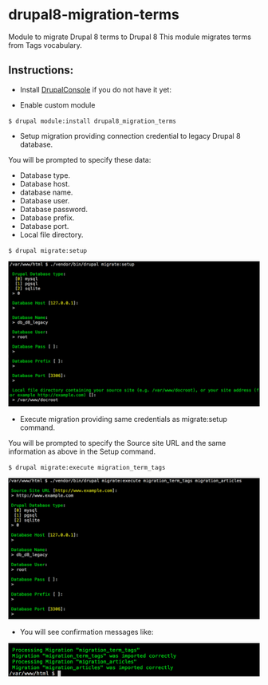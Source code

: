 # drupal8-migration-terms

Module to migrate Drupal 8 terms to Drupal 8
This module migrates terms from Tags vocabulary.

Instructions:
-------------

- Install [DrupalConsole](https://docs.drupalconsole.com/en/getting/project.html)
 if you do not have it yet:

- Enable custom module

`$ drupal module:install drupal8_migration_terms`

- Setup migration providing connection credential to legacy Drupal 8 database.

You will be prompted to specify these data:
 - Database type.
 - Database host.
 - database name.
 - Database user.
 - Database password.
 - Database prefix.
 - Database port.
 - Local file directory.

`$ drupal migrate:setup`

![alt text][setup]

[setup]: ./images/drupal-migrate-setup.png "Drupal Console migrate setup prompt"


- Execute migration providing same credentials as migrate:setup command.

You will be prompted to specify the Source site URL and the same information as above in the Setup command.

`$ drupal migrate:execute migration_term_tags`

![alt text][execute]

[execute]: ./images/drupal-migrate-execute.png "Drupal Console migrate execute prompt"

- You will see confirmation messages like:

![alt text][result]

[result]: ./images/drupal-migrate-execute-result.png "Drupal Console migrate execute prompt"
